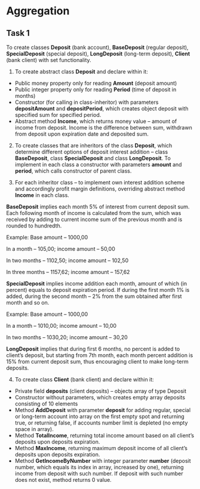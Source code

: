 # Aggregation


## Task 1 
To create classes **Deposit** (bank account), **BaseDeposit** (regular deposit), **SpecialDeposit** (special deposit), **LongDeposit** (long-term deposit), **Client** (bank client) with set functionality. 

1. To create abstract class **Deposit** and declare within it: 
 
- Public money property only for reading **Amount** (deposit amount) 
- Public integer property only for reading **Period** (time of deposit in months) 
- Constructor (for calling in class-inheritor) with parameters **depositAmount** and **depositPeriod**, which creates object deposit with specified sum for specified period.  
- Abstract method **Income**, which returns money value – amount of income from deposit. Income is the difference between sum, withdrawn from deposit upon expiration date and deposited sum.  

2. To create classes that are inheritors of the class **Deposit**, which determine different options of deposit interest addition – class **BaseDeposit**, class **SpecialDeposit** and class **LongDeposit**. To implement in each class a constructor with parameters **amount** and **period**, which calls constructor of parent class.   

3. For each inheritor class – to implement own interest addition scheme and accordingly profit margin definitions, overriding abstract method **Income** in each class.   

**BaseDeposit** implies each month 5% of interest from current deposit sum. Each following month of income is calculated from the sum, which was received by adding to current income sum of the previous month and is rounded to hundredth.  

Example: 
Base amount – 1000,00

In a month – 105,00; income amount – 50,00 

In two months – 1102,50; income amount – 102,50

In three months – 1157,62; income amount – 157,62 

**SpecialDeposit** implies income addition each month, amount of which (in percent) equals to deposit expiration period. If during the first month 1% is added, during the second month – 2% from the sum obtained after first month and so on.   

Example: Base amount – 1000,00 

In a month – 1010,00; income amount – 10,00 

In two months – 1030,20; income amount – 30,20 

**LongDeposit** implies that during first 6 months, no percent is added to client’s deposit, but starting from 7th month, each month percent addition is 15% from current deposit sum, thus encouraging client to make long-term deposits.  

4. To create class **Client** (bank client) and declare within it: 

- Private field **deposits** (client deposits) – objects array of type Deposit 
- Constructor without parameters, which creates empty array deposits consisting of 10 elements 
- Method **AddDeposit** with parameter **deposit** for adding regular, special or long-term account into array on the first empty spot and returning true, or returning false, if accounts number limit is depleted (no empty space in array).  
- Method **TotalIncome**, returning total income amount based on all client’s deposits upon deposits expiration.  
- Method **MaxIncome**, returning maximum deposit income of all client’s deposits upon deposits expiration.  
- Method **GetIncomeByNumber** with integer parameter **number** (deposit number, which equals its index in array, increased by one), returning income from deposit with such number. If deposit with such number does not exist, method returns 0 value. 
